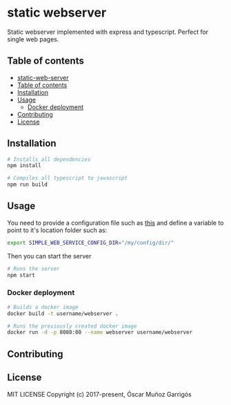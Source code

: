 # static webserver

Static webserver implemented with express and typescript.
Perfect for single web pages.

## Table of contents

* [static-web-server](#static-web-server)
* [Table of contents](#table-of-contents)
* [Installation](#installation)
* [Usage](#usage)
  * [Docker deployment](#docker-deployment)
* [Contributing](#contributing)
* [License](#license)

## Installation

```bash
# Installs all dependencies
npm install

# Compiles all typescript to javascript
npm run build
```

## Usage

You need to provide a configuration file such as [this](./config/config.json)
and define a variable to point to it's location folder such as:

```bash
export SIMPLE_WEB_SERVICE_CONFIG_DIR="/my/config/dir/"
```

Then you can start the server
```bash
# Runs the server
npm start
```

### Docker deployment

```bash
# Builds a docker image
docker build -t username/webserver .

# Runs the previously created docker image
docker run -d -p 8080:80 --name webserver username/webserver
```

## Contributing

## License

MIT LICENSE Copyright (c) 2017-present, Óscar Muñoz Garrigós
